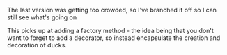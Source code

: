 The last version was getting too crowded, so I've branched it off so I can still see what's going on

This picks up at adding a factory method - the idea being that you don't want to forget to add a decorator,
so instead encapsulate the creation and decoration of ducks.